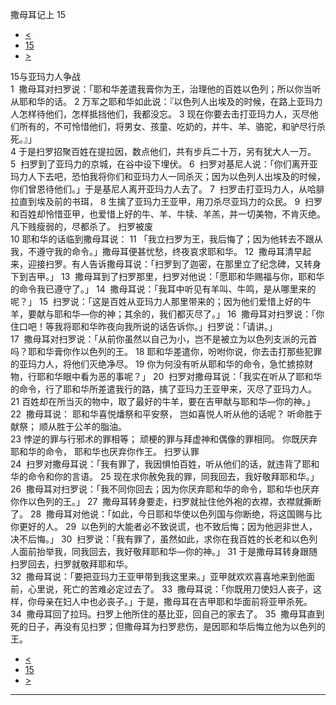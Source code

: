 ﻿





 撒母耳记上 15




* [<](bible/1SA14.md)
* [15](bible/1SA.md)
* [>](bible/1SA16.md)



 
15与亚玛力人争战  
1  撒母耳对扫罗说：「耶和华差遣我膏你为王，治理他的百姓以色列；所以你当听从耶和华的话。 
2 万军之耶和华如此说：『以色列人出埃及的时候，在路上亚玛力人怎样待他们，怎样抵挡他们，我都没忘。 
3 现在你要去击打亚玛力人，灭尽他们所有的，不可怜惜他们，将男女、孩童、吃奶的，并牛、羊、骆驼，和驴尽行杀死。』」  
4 于是扫罗招聚百姓在提拉因，数点他们，共有步兵二十万，另有犹大人一万。 
5  扫罗到了亚玛力的京城，在谷中设下埋伏。 
6  扫罗对基尼人说：「你们离开亚玛力人下去吧，恐怕我将你们和亚玛力人一同杀灭；因为以色列人出埃及的时候，你们曾恩待他们。」于是基尼人离开亚玛力人去了。 
7  扫罗击打亚玛力人，从哈腓拉直到埃及前的书珥， 
8 生擒了亚玛力王亚甲，用刀杀尽亚玛力的众民。 
9  扫罗和百姓却怜惜亚甲，也爱惜上好的牛、羊、牛犊、羊羔，并一切美物，不肯灭绝。凡下贱瘦弱的，尽都杀了。 扫罗被废  
10 耶和华的话临到撒母耳说： 
11 「我立扫罗为王，我后悔了；因为他转去不跟从我，不遵守我的命令。」撒母耳便甚忧愁，终夜哀求耶和华。 
12  撒母耳清早起来，迎接扫罗。有人告诉撒母耳说：「扫罗到了迦密，在那里立了纪念碑，又转身下到吉甲。」 
13  撒母耳到了扫罗那里，扫罗对他说：「愿耶和华赐福与你，耶和华的命令我已遵守了。」 
14  撒母耳说：「我耳中听见有羊叫、牛鸣，是从哪里来的呢？」 
15  扫罗说：「这是百姓从亚玛力人那里带来的；因为他们爱惜上好的牛羊，要献与耶和华—你的神；其余的，我们都灭尽了。」 
16  撒母耳对扫罗说：「你住口吧！等我将耶和华昨夜向我所说的话告诉你。」扫罗说：「请讲。」  
17  撒母耳对扫罗说：「从前你虽然以自己为小，岂不是被立为以色列支派的元首吗？耶和华膏你作以色列的王。 
18 耶和华差遣你，吩咐你说，你去击打那些犯罪的亚玛力人，将他们灭绝净尽。 
19 你为何没有听从耶和华的命令，急忙掳掠财物，行耶和华眼中看为恶的事呢？」 
20  扫罗对撒母耳说：「我实在听从了耶和华的命令，行了耶和华所差遣我行的路，擒了亚玛力王亚甲来，灭尽了亚玛力人。 
21 百姓却在所当灭的物中，取了最好的牛羊，要在吉甲献与耶和华—你的神。」 
22  撒母耳说： 耶和华喜悦燔祭和平安祭， 岂如喜悦人听从他的话呢？ 听命胜于献祭； 顺从胜于公羊的脂油。  
23 悖逆的罪与行邪术的罪相等； 顽梗的罪与拜虚神和偶像的罪相同。 你既厌弃耶和华的命令， 耶和华也厌弃你作王。 扫罗认罪  
24  扫罗对撒母耳说：「我有罪了，我因惧怕百姓，听从他们的话，就违背了耶和华的命令和你的言语。 
25 现在求你赦免我的罪，同我回去，我好敬拜耶和华。」 
26  撒母耳对扫罗说：「我不同你回去；因为你厌弃耶和华的命令，耶和华也厌弃你作以色列的王。」 
27  撒母耳转身要走，扫罗就扯住他外袍的衣襟，衣襟就撕断了。 
28  撒母耳对他说：「如此，今日耶和华使以色列国与你断绝，将这国赐与比你更好的人。 
29  以色列的大能者必不致说谎，也不致后悔；因为他迥非世人，决不后悔。」 
30  扫罗说：「我有罪了，虽然如此，求你在我百姓的长老和以色列人面前抬举我，同我回去，我好敬拜耶和华—你的神。」 
31 于是撒母耳转身跟随扫罗回去，扫罗就敬拜耶和华。  
32  撒母耳说：「要把亚玛力王亚甲带到我这里来。」亚甲就欢欢喜喜地来到他面前，心里说，死亡的苦难必定过去了。 
33  撒母耳说：「你既用刀使妇人丧子，这样，你母亲在妇人中也必丧子。」于是，撒母耳在吉甲耶和华面前将亚甲杀死。  
34  撒母耳回了拉玛。扫罗上他所住的基比亚，回自己的家去了。 
35  撒母耳直到死的日子，再没有见扫罗；但撒母耳为扫罗悲伤，是因耶和华后悔立他为以色列的王。 
* [<](bible/1SA14.md)
* [15](bible/1SA.md)
* [>](bible/1SA16.md)





---









